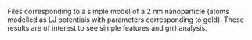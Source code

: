 Files corresponding to a simple model of a 2 nm nanoparticle (atoms modelled as LJ potentials with parameters corresponding to gold).
These results are of interest to see simple features and g(r) analysis.
